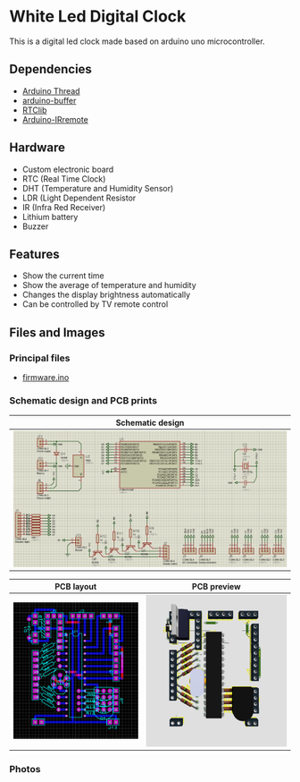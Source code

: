 # White Led Digital Clock
This is a digital led clock made based on arduino uno microcontroller.

## Dependencies
- [Arduino Thread](https://github.com/ivanseidel/ArduinoThread)
- [arduino-buffer](https://github.com/daviinacio/arduino-buffer)
- [RTClib](https://github.com/adafruit/RTClib)
- [Arduino-IRremote](https://github.com/z3t0/Arduino-IRremote)

## Hardware
- Custom electronic board
- RTC (Real Time Clock)
- DHT (Temperature and Humidity Sensor)
- LDR (Light Dependent Resistor
- IR (Infra Red Receiver)
- Lithium battery
- Buzzer

## Features
- Show the current time
- Show the average of temperature and humidity
- Changes the display brightness automatically
- Can be controlled by TV remote control

## Files and Images

### Principal files
- [firmware.ino](https://github.com/daviinacio/White_Led_Digital_Clock/blob/master/firmware/firmware.ino)

### Schematic design and PCB prints

| Schematic design |
|:----------------:|
|![Schematic design](hardware/prints_v2/Schematic_design.png)|

| PCB layout | PCB preview |
|:----------:|:-----------:|
|![PCB layout](hardware/prints_v2/PCB_layout.png)| ![PCB preview](hardware/prints_v2/PCB_preview.png)


### Photos
